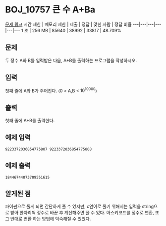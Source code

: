 # BOJ_10757 큰 수 A+Ba
[문제 링크](https://www.acmicpc.net/problem/10757)
시간 제한 |	메모리 제한 |	제출 |	정답 |	맞힌 사람 |	정답 비율
---|---|---|---|---|---
1 초 |	256 MB |	85640 |	38992 |	33817 |	48.709%

## 문제
두 정수 A와 B를 입력받은 다음, A+B를 출력하는 프로그램을 작성하시오.

## 입력
첫째 줄에 A와 B가 주어진다. (0 < A,B < $10^{10000}$)

## 출력
첫째 줄에 A+B를 출력한다.

## 예제 입력
```
9223372036854775807 9223372036854775808
```

## 예제 출력
```
18446744073709551615
```

## 알게된 점
파이썬으로 풀게 되면 간단하게 풀 수 있지만, c언어로 풀기 위해서는 입력을 string으로 받아 한자리씩 정수로 바꾼 후 계산해주면 풀 수 있다.
아스키코드를 정수로 변환, 또 그 반대로 변환 하는 방법에 익숙해질 수 있었다.
